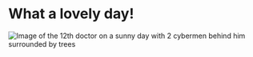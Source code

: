 # What a lovely day!
![Image of the 12th doctor on a sunny day with 2 cybermen behind him surrounded by trees](https://cms.doctorwho.tv/sites/default/files/2022-03/12th%20Doctor%20-%201920x1080.jpg)

